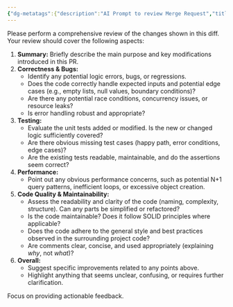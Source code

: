 ```yaml
---
{"dg-metatags":{"description":"AI Prompt to review Merge Request","title":"AI Prompt to generate Readme file for Java Script App","og:title":"AI Prompt to generate Readme file for Java Script App","og:type":"article","og:article:author":"Hemant Bothra","og:article:tag":["AI-Prompts","chatGPT","Gemini","Claude","Cusror"],"og:article:section":"Technology"},"dg-publish":true,"comments":true,"tags":["AI","Prompt","PromptEngineering","PullRequest","MergeRequest","MR","PR"],"permalink":"/ai-prompts/merge-request-reviewer/","metatags":{"description":"AI Prompt to review Merge Request","title":"AI Prompt to generate Readme file for Java Script App","og:title":"AI Prompt to generate Readme file for Java Script App","og:type":"article","og:article:author":"Hemant Bothra","og:article:tag":["AI-Prompts","chatGPT","Gemini","Claude","Cusror"],"og:article:section":"Technology"},"dgPassFrontmatter":true}
---
```



Please perform a comprehensive review of the changes shown in this diff. Your review should cover the following aspects:

1. **Summary:** Briefly describe the main purpose and key modifications introduced in this PR.
2. **Correctness & Bugs:**
	* Identify any potential logic errors, bugs, or regressions.
	* Does the code correctly handle expected inputs and potential edge cases (e.g., empty lists, null values, boundary conditions)?
	* Are there any potential race conditions, concurrency issues, or resource leaks?
	* Is error handling robust and appropriate?
3. **Testing:**
	* Evaluate the unit tests added or modified. Is the new or changed logic sufficiently covered?
	* Are there obvious missing test cases (happy path, error conditions, edge cases)?
	* Are the existing tests readable, maintainable, and do the assertions seem correct?
4. **Performance:**
	* Point out any obvious performance concerns, such as potential N+1 query patterns, inefficient loops, or excessive object creation.
5. **Code Quality & Maintainability:**
	* Assess the readability and clarity of the code (naming, complexity, structure). Can any parts be simplified or refactored?
	* Is the code maintainable? Does it follow SOLID principles where applicable?
	* Does the code adhere to the general style and best practices observed in the surrounding project code?
	* Are comments clear, concise, and used appropriately (explaining *why*, not *what*)?
6. **Overall:**
	* Suggest specific improvements related to any points above.
	* Highlight anything that seems unclear, confusing, or requires further clarification.

Focus on providing actionable feedback.